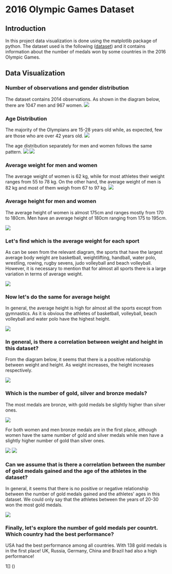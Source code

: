# 2016 Olympic Games Dataset

## Introduction
Ιn this project data visualization is done using the matplotlib package of python. The dataset used is the following ([dataset](https://github.com/katetotka/plt_sports_visualization/blob/main/summer2016.csv)) and it contains information about the number of medals won by some countries in the 2016 Olympic Games.


## Data Visualization

### Number of observations and gender distribution
The dataset contains 2014 observations. Αs shown in the diagram below, there are 1047 men and 967 women.
![](https://github.com/katetotka/plt_sports_visualization/blob/main/gender.png)

### Age Distribution
The majority of the Olympians are 15-28 years old while, as expected, few are those who are over 42 years old.
![](https://github.com/katetotka/plt_sports_visualization/blob/main/totalyears.png)

The age distribution separately for men and women follows the same pattern.
![](https://github.com/katetotka/plt_sports_visualization/blob/main/menyears.png)
![](https://github.com/katetotka/plt_sports_visualization/blob/main/womenyears.png)

### Average weight for men and women
The average weight of women is 62 kg, while for most athletes their weight ranges from 55 to 78 kg. On the other hand, the average weight of men is 82 kg and most of them weigh from 67 to 97 kg.
![](https://github.com/katetotka/plt_sports_visualization/blob/main/weight.png)

### Average height for men and women
The average height of women is almost 175cm and ranges mostly from 170 to 180cm. Men have an average height of 180cm ranging from 175 to 195cm.

![](https://github.com/katetotka/plt_sports_visualization/blob/main/height.png)

### Let's find which is the average weight for each sport
As can be seen from the relevant diagram, the sports that have the largest average body weight are basketball, weightlifting, handball, water polo, wrestling, rowing, rugby sevens, judo volleyball and beach volleyball. However, it is necessary to mention that for almost all sports there is a large variation in terms of average weight.

![](https://github.com/katetotka/plt_sports_visualization/blob/main/sportsweight.png)

### Now let's do the same for average height
In general, the average height is high for almost all the sports except from gymnastics. As it is obvious the athletes of basketball, volleyball, beach volleyball and water polo have the highest height.

![](https://github.com/katetotka/plt_sports_visualization/blob/main/sportsheight.png)

### In general, is there a correlation between weight and height in this dataset?
From the diagram below, it seems that there is a positive relationship between weight and height. As weight increases, the height increases respectively.

![](https://github.com/katetotka/plt_sports_visualization/blob/main/corr.png)

### Which is the number of gold, silver and bronze medals?
The most medals are bronze, with gold medals be slightly higher than silver ones.

![](https://github.com/katetotka/plt_sports_visualization/blob/main/medalsg.png)

For both women and men bronze medals are in the first place, although women have the same number of gold and silver medals while men have a slightly higher number of gold than silver ones.

![](https://github.com/katetotka/plt_sports_visualization/blob/main/medalsw.png)
![](https://github.com/katetotka/plt_sports_visualization/blob/main/medalsm.png)

### Can we assume that is there a correlation between the number of gold medals gained and the age of the athletes in the dataset?
In general, it seems that there is no positive or negative relationship between the number of gold medals gained and the athletes' ages in this dataset. We could only say that the athletes between the years of 20-30 won the most gold medals.

![](https://github.com/katetotka/plt_sports_visualization/blob/main/corr1.png)

### Finally, let's explore the number of gold medals per countrt. Which country had the best performance?
USA had the best performance among all countries. With 138 gold medals is in the first place! UK, Russia, Germany, China and Brazil had also a high performance!

1[] ()
